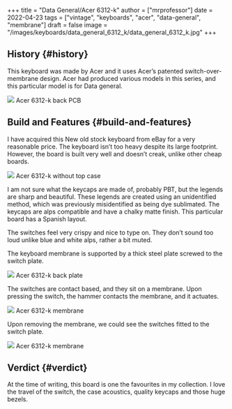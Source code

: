 +++
title = "Data General/Acer 6312-k"
author = ["mrprofessor"]
date = 2022-04-23
tags = ["vintage", "keyboards", "acer", "data-general", "membrane"]
draft = false
image = "/images/keyboards/data_general_6312_k/data_general_6312_k.jpg"
+++

## History {#history}

This keyboard was made by Acer and it uses Acer’s patented
switch-over-membrane design. Acer had produced various models in this
series, and this particular model is for Data general.

<div class="post-image">
  <img src="/images/keyboards/data_general_6312_k/data_general_6312_k_back.jpg" loading="lazy"/>
  <span class="img-description"> Acer 6312-k back PCB</span>
</div>


## Build and Features {#build-and-features}

I have acquired this New old stock keyboard from eBay for a very
reasonable price. The keyboard isn’t too heavy despite its large footprint.
However, the board is built very well and doesn’t creak, unlike other
cheap boards.

<div class="post-image">
  <img src="/images/keyboards/data_general_6312_k/data_general_6312_k_no_case.jpg" loading="lazy"/>
  <span class="img-description"> Acer 6312-k without top case </span>
</div>

I am not sure what the keycaps are made of, probably PBT, but the legends
are sharp and beautiful. These legends are created using an unidentified
method, which was previously misidentified as being dye sublimated. The
keycaps are alps compatible and have a chalky matte finish. This
particular board has a Spanish layout.

The switches feel very crispy and nice to type on. They don’t sound too
loud unlike blue and white alps, rather a bit muted.

The keyboard membrane is supported by a thick steel plate screwed to the
switch plate.

<div class="post-image">
  <img src="/images/keyboards/data_general_6312_k/data_general_6312_k_back_plate.jpg" loading="lazy"/>
  <span class="img-description"> Acer 6312-k back plate </span>
</div>

The switches are contact based, and they sit on a membrane. Upon pressing
the switch, the hammer contacts the membrane, and it actuates.

<div class="post-image">
  <img src="/images/keyboards/data_general_6312_k/data_general_6312_k_membrane.jpg" loading="lazy"/>
  <span class="img-description"> Acer 6312-k membrane </span>
</div>

Upon removing the membrane, we could see the switches fitted to the switch plate.

<div class="post-image">
  <img src="/images/keyboards/data_general_6312_k/data_general_6312_k_switch_plate.jpg" loading="lazy"/>
  <span class="img-description"> Acer 6312-k membrane </span>
</div>


## Verdict {#verdict}

At the time of writing, this board is one the favourites in my collection.
I love the travel of the switch, the case acoustics, quality keycaps and
those huge bezels.